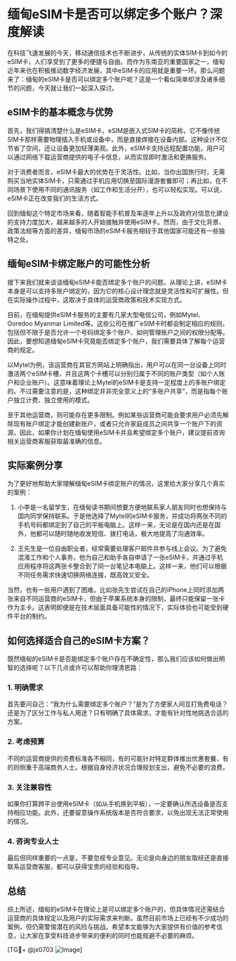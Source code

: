 # 缅甸eSIM卡是否可以绑定多个账户？深度解读

在科技飞速发展的今天，移动通信技术也不断进步，从传统的实体SIM卡到如今的eSIM卡，人们享受到了更多的便捷与自由。而作为东南亚的重要国家之一，缅甸近年来也在积极推动数字经济发展，其中eSIM卡的应用就是重要一环。那么问题来了：缅甸的eSIM卡是否可以绑定多个账户呢？这是一个看似简单却涉及诸多细节的问题，今天就让我们一起深入探讨。

## eSIM卡的基本概念与优势

首先，我们得搞清楚什么是eSIM卡。eSIM是嵌入式SIM卡的简称，它不像传统SIM卡那样需要物理插入手机或设备中，而是直接焊接在设备内部。这种设计不仅节省了空间，还让设备更加轻薄美观。此外，eSIM卡支持远程配置功能，用户可以通过网络下载运营商提供的电子卡信息，从而实现即时激活和更换服务。

对于消费者而言，eSIM卡最大的优势在于灵活性。比如，当你出国旅行时，无需购买当地实体SIM卡，只需通过手机应用切换至国际漫游套餐即可；再比如，在不同场景下使用不同的通讯服务（如工作和生活分开），也可以轻松实现。可以说，eSIM卡正在改变我们的生活方式。

回到缅甸这个特定市场来看，随着智能手机普及率逐年上升以及政府对信息化建设的支持力度加大，越来越多的人开始接触并使用eSIM卡。然而，由于文化背景、政策法规等方面的差异，缅甸市场的eSIM卡服务相较于其他国家可能还有一些独特之处。

## 缅甸eSIM卡绑定账户的可能性分析

接下来我们就来谈谈缅甸eSIM卡能否绑定多个账户的问题。从理论上讲，eSIM卡本身是可以支持多账户绑定的，因为它的核心设计理念就是灵活性和可扩展性。但在实际操作过程中，这取决于具体的运营商政策和技术实现方式。

目前，在缅甸提供eSIM卡服务的主要有几家大型电信公司，例如Mytel、Ooredoo Myanmar Limited等。这些公司在推广eSIM卡时都会制定相应的规则，包括但不限于是否允许一个号码绑定多个账户、如何管理账户之间的权限分配等。因此，要想知道缅甸eSIM卡究竟能否绑定多个账户，我们需要具体了解每个运营商的规定。

以Mytel为例，该运营商在其官方网站上明确指出，用户可以在同一台设备上同时激活两个eSIM卡槽，并且这两个卡槽可以分别归属于不同的账户类型（如个人账户和企业账户）。这意味着理论上Mytel的eSIM卡是支持一定程度上的多账户绑定的。不过需要注意的是，这种绑定并非完全意义上的“多账户共享”，而是指每个账户独立计费、独立使用的模式。

至于其他运营商，则可能存在更多限制。例如某些运营商可能会要求用户必须先解除现有账户绑定才能创建新账户，或者只允许家庭成员之间共享一个账户下的资源。因此，如果你计划在缅甸使用eSIM卡并且希望绑定多个账户，建议提前咨询相关运营商客服获取最准确的信息。

## 实际案例分享

为了更好地帮助大家理解缅甸eSIM卡绑定账户的情况，这里给大家分享几个真实的案例：

1. 小李是一名留学生，在缅甸读书期间想要方便地联系家人朋友同时也想保持与国内同学保持联系。于是他选择了Mytel的eSIM卡服务，并成功将两张不同的手机号码都绑定到了自己的平板电脑上。这样一来，无论是在国内还是在国外，他都可以随时随地收发短信、拨打电话，极大地提高了沟通效率。

2. 王先生是一位自由职业者，经常需要处理客户邮件并参与线上会议。为了避免混淆工作和个人事务，他为自己和助手各自申请了一张eSIM卡，并通过手机应用程序将这两张卡整合到了同一台笔记本电脑上。这样一来，他们可以根据不同任务需求快速切换网络连接，既高效又安全。

当然，也有一些用户遇到了困难。比如张先生尝试在自己的iPhone上同时添加两张来自不同运营商的eSIM卡，但由于苹果系统本身的限制，最终只能保留一张卡作为主卡。这表明即便是在技术层面具备可能性的情况下，实际体验也可能受到硬件平台的制约。

## 如何选择适合自己的eSIM卡方案？

既然缅甸的eSIM卡是否能绑定多个账户存在不确定性，那么我们应该如何做出明智的选择呢？以下几点或许可以帮助你理清思路：

### 1. 明确需求
首先要问自己：“我为什么需要绑定多个账户？”是为了方便家人间互打免费电话？还是为了区分工作与私人用途？只有明确了具体需求，才能有针对性地挑选合适的方案。

### 2. 考虑预算
不同的运营商提供的资费标准各不相同，有的可能针对特定群体推出优惠套餐，有的则侧重于高端商务人士。根据自身经济状况合理规划支出，避免不必要的浪费。

### 3. 关注兼容性
如果你打算跨平台使用eSIM卡（如从手机换到平板），一定要确认所选设备是否支持相应功能。此外，还要留意操作系统版本是否符合要求，以免出现无法正常使用的情况。

### 4. 咨询专业人士
最后但同样重要的一点是，不要忽视专业意见。无论是向身边的朋友取经还是直接联系运营商客服，都可以获得宝贵的经验和指导。

## 总结

综上所述，缅甸的eSIM卡在理论上是可以绑定多个账户的，但具体情况还需结合运营商的具体规定以及用户的实际需求来判断。虽然目前市场上已经有不少成功的案例，但仍需警惕潜在的风险与挑战。希望本文能够为大家提供有价值的参考信息，让大家在享受科技进步带来的便利的同时也能规避不必要的麻烦。

[TG💪+ @jx0703 ![Image](https://github.com/user-attachments/assets/dbca1d08-cadb-493c-b0ec-ad6f7a83f270)]